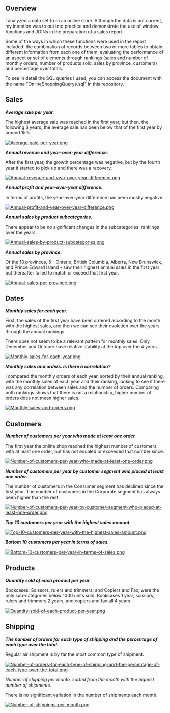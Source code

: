 ## Overview

I analyzed a data set from an online store. Although the data is not current, my intention was to put into practice and demonstrate the use of window functions and JOINs in the preparation of a sales report.

Some of the ways in which these functions were used in the report included: the combination of records between two or more tables to obtain different information from each one of them, evaluating the performance of an aspect or set of elements through rankings (sales and number of monthly orders, number of products sold, sales by province, customers) and percentage over totals.

To see in detail the SQL queries I used, you can access the document with the name "OnlineShoppingQuerys.sql" in this repository.

## Sales

***Average sale per year.***

The highest average sale was reached in the first year, but then, the following 3 years, the average sale has been below that of the first year by around 15%.

[![Average-sale-per-year.png](https://i.postimg.cc/vBQ5JYvW/Average-sale-per-year.png)](https://postimg.cc/Y4s4gwZ9)

***Annual revenue and year-over-year difference.***

After the first year, the growth percentage was negative, but by the fourth year it started to pick up and there was a recovery.

[![Annual-revenue-and-year-over-year-difference.png](https://i.postimg.cc/hvYxQ9Rr/Annual-revenue-and-year-over-year-difference.png)](https://postimg.cc/64dTD432)

***Annual profit and year-over-year difference.***

In terms of profits, the year-over-year difference has been mostly negative. 

[![Annual-profit-and-year-over-year-difference.png](https://i.postimg.cc/nz0qZydN/Annual-profit-and-year-over-year-difference.png)](https://postimg.cc/YGLvzsBx)

***Annual sales by product subcategories.***

There appear to be no significant changes in the subcategories' rankings over the years.

[![Annual-sales-by-product-subcategories.png](https://i.postimg.cc/R01cp6wS/Annual-sales-by-product-subcategories.png)](https://postimg.cc/NyM950NS)

***Annual sales by province.***

Of the 13 provinces, 5 - Ontario, British Columbia, Alberta, New Brunswick, and Prince Edward Island - saw their highest annual sales in the first year but thereafter failed to match or exceed that first year.

[![Annual-sales-per-province.png](https://i.postimg.cc/jq3y1rn7/Annual-sales-per-province.png)](https://postimg.cc/bdbGGWTy)

## Dates

***Monthly sales for each year.***

First, the sales of the first year have been ordered according to the month with the highest sales, and then we can see their evolution over the years through the annual rankings.

There does not seem to be a relevant pattern for monthly sales. Only December and October have relative stability at the top over the 4 years.

[![Monthly-sales-for-each-year.png](https://i.postimg.cc/Rhp11kKw/Monthly-sales-for-each-year.png)](https://postimg.cc/FkcJNnPK)

***Monthly sales and orders. Is there a correlation?***

I compared the monthly orders of each year, sorted by their annual ranking, with the monthly sales of each year and their ranking, looking to see if there was any correlation between sales and the number of orders. Comparing both rankings shows that there is not a relationship, higher number of orders does not mean higher sales.

[![Monthly-sales-and-orders.png](https://i.postimg.cc/zB5kqSqH/Monthly-sales-and-orders.png)](https://postimg.cc/7CszVzGq)

## Customers

***Number of customers per year who made at least one order.***

The first year the online shop reached the highest number of customers with at least one order, but has not equaled or exceeded that number since.

[![Number-of-customers-per-year-who-made-at-least-one-order.png](https://i.postimg.cc/6qpLvW29/Number-of-customers-per-year-who-made-at-least-one-order.png)](https://postimg.cc/vgCVRdtj)

***Number of customers per year by customer segment who placed at least one order.***

The number of customers in the Consumer segment has declined since the first year.
The number of customers in the Corporate segment has always been higher than the rest.

[![Number-of-customers-per-year-by-customer-segment-who-placed-at-least-one-order.png](https://i.postimg.cc/C1Ns5BKP/Number-of-customers-per-year-by-customer-segment-who-placed-at-least-one-order.png)](https://postimg.cc/G84ySpGG)

***Top 10 customers per year with the highest sales amount.***

[![Top-10-customers-per-year-with-the-highest-sales-amount.png](https://i.postimg.cc/tCftsHXj/Top-10-customers-per-year-with-the-highest-sales-amount.png)](https://postimg.cc/crR8z2g9)

***Bottom 10 customers per year in terms of sales.***

[![Bottom-10-customers-per-year-in-terms-of-sales.png](https://i.postimg.cc/CMc4VqXd/Bottom-10-customers-per-year-in-terms-of-sales.png)](https://postimg.cc/rzt41K8L)

## Products

***Quantity sold of each product per year.***

Bookcases; Scissors, rulers and trimmers; and Copiers and Fax, were the only sub-categories below 1000 units sold. Bookcases 1 year, scissors, rulers and trimmers 2 years, and copiers and fax all 4 years.

[![Quantity-sold-of-each-product-per-year.png](https://i.postimg.cc/8PsmkCg4/Quantity-sold-of-each-product-per-year.png)](https://postimg.cc/8jQ6tN5f)

## Shipping

***The number of orders for each type of shipping and the percentage of each type over the total.***

Regular air shipment is by far the most common type of shipment.

[![Number-of-orders-for-each-type-of-shipping-and-the-percentage-of-each-type-over-the-total.png](https://i.postimg.cc/02tXZ3PW/Number-of-orders-for-each-type-of-shipping-and-the-percentage-of-each-type-over-the-total.png)](https://postimg.cc/bstRwmGk)

*Number of shipping per month, sorted from the month with the highest number of shipments.*

There is no significant variation in the number of shipments each month.

[![Number-of-shippings-per-month.png](https://i.postimg.cc/GtLzxPNn/Number-of-shippings-per-month.png)](https://postimg.cc/VrhjYtmK)
